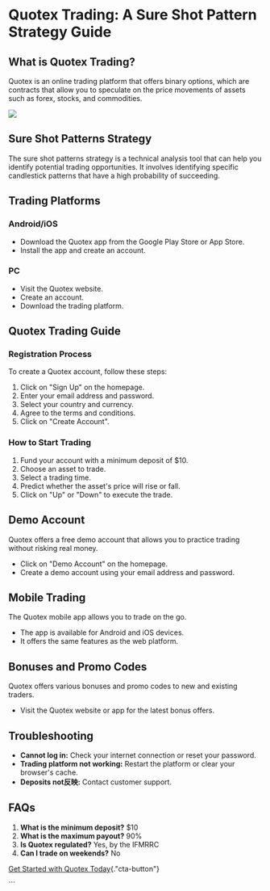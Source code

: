 # Quotex Trading: A Sure Shot Pattern Strategy Guide

## What is Quotex Trading?

Quotex is an online trading platform that offers binary options, which
are contracts that allow you to speculate on the price movements of
assets such as forex, stocks, and commodities.

[![](https://static.quotex.io/files/4_en/300_250.jpg)](https://traff.sbs/brokerqxlid)

## Sure Shot Patterns Strategy

The sure shot patterns strategy is a technical analysis tool that can
help you identify potential trading opportunities. It involves
identifying specific candlestick patterns that have a high probability
of succeeding.

## Trading Platforms

### Android/iOS

-   Download the Quotex app from the Google Play Store or App Store.
-   Install the app and create an account.

### PC

-   Visit the Quotex website.
-   Create an account.
-   Download the trading platform.

## Quotex Trading Guide

### Registration Process

To create a Quotex account, follow these steps:

1.  Click on "Sign Up" on the homepage.
2.  Enter your email address and password.
3.  Select your country and currency.
4.  Agree to the terms and conditions.
5.  Click on "Create Account".

### How to Start Trading

1.  Fund your account with a minimum deposit of \$10.
2.  Choose an asset to trade.
3.  Select a trading time.
4.  Predict whether the asset\'s price will rise or fall.
5.  Click on "Up" or "Down" to execute the trade.

## Demo Account

Quotex offers a free demo account that allows you to practice trading
without risking real money.

-   Click on "Demo Account" on the homepage.
-   Create a demo account using your email address and password.

## Mobile Trading

The Quotex mobile app allows you to trade on the go.

-   The app is available for Android and iOS devices.
-   It offers the same features as the web platform.

## Bonuses and Promo Codes

Quotex offers various bonuses and promo codes to new and existing
traders.

-   Visit the Quotex website or app for the latest bonus offers.

## Troubleshooting

-   **Cannot log in:** Check your internet connection or reset your
    password.
-   **Trading platform not working:** Restart the platform or clear your
    browser\'s cache.
-   **Deposits not反映:** Contact customer support.

## FAQs

1.  **What is the minimum deposit?** \$10
2.  **What is the maximum payout?** 90%
3.  **Is Quotex regulated?** Yes, by the IFMRRC
4.  **Can I trade on weekends?** No

[Get Started with Quotex
Today](\%22https://traff.sbs/brokerqxsignup\%22){."cta-button"}

\`\`\`

